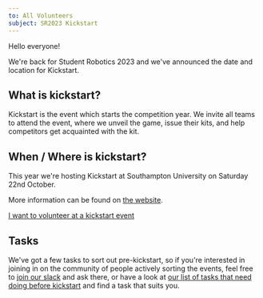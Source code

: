```yaml
---
to: All Volunteers
subject: SR2023 Kickstart
---
```


Hello everyone!

We're back for Student Robotics 2023 and we've announced the date and location for Kickstart.

## What is kickstart?

Kickstart is the event which starts the competition year. We invite all teams to attend the event, where we unveil the game, issue their kits, and help competitors get acquainted with the kit.

## When / Where is kickstart?

This year we're hosting Kickstart at Southampton University on Saturday 22nd October.

More information can be found on [the website](https://studentrobotics.org/events/sr2023/southampton-kickstart/).

[I want to volunteer at a kickstart event][signup-form]

## Tasks

We've got a few tasks to sort out pre-kickstart, so if you're interested in joining in on the community of people actively sorting the events, feel free to [join our slack][slack-signup] and ask there, or have a look at [our list of tasks that need doing before kickstart][kickstart-tasks] and find a task that suits you.


[signup-form]: https://forms.gle/BsUz2SDsRzJfaNQcA
[slack-signup]: https://goo.gl/forms/Maq41MHF8CYSRVn83
[kickstart-tasks]: https://github.com/srobo/tasks/milestone/24

